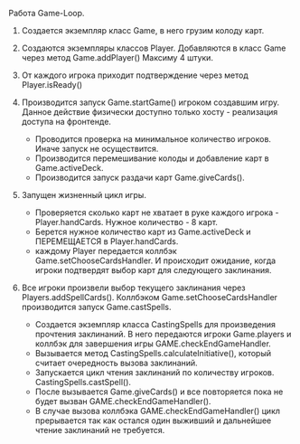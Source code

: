 Работа Game-Loop.

1. Создается экземпляр класс Game, в него грузим колоду карт.

2. Создаются экземпляры классов Player.
   Добавляются в класс Game через метод Game.addPlayer()
   Максиму 4 штуки.
   
3. От каждого игрока приходит подтверждение через метод Player.isReady()

4. Производится запуск Game.startGame() игроком создавшим игру.
Данное действие физически доступно только хосту - реализация доступа на фронтенде.
   - Проводится проверка на минимальное количество игроков. Иначе запуск не осуществится.
   - Производится перемешивание колоды и добавление карт в Game.activeDeck.
   - Производится запуск раздачи карт Game.giveCards().

5. Запущен жизненный цикл игры.
   - Проверяется сколько карт не хватает в руке каждого игрока - Player.handCards. 
    Нужное количество - 8 карт.
   - Берется нужное количество карт из Game.activeDeck и ПЕРЕМЕЩАЕТСЯ в Player.handCards. 
   - каждому Player передается коллбэк Game.setChooseCardsHandler. 
    И происходит ожидание, когда игроки подтвердят выбор карт для следующего заклинания.
    
6. Все игроки произвели выбор текущего заклинания через Players.addSpellCards().
Коллбэком Game.setChooseCardsHandler производится запуск Game.castSpells.
   - Создается экземпляр класса CastingSpells для произведения прочтения заклинаний.
     В него передаются игроки Game.players и коллбэк для завершения игры GAME.checkEndGameHandler.
   - Вызывается метод CastingSpells.calculateInitiative(), 
     который считает очередность вызова заклинаний.
   - Запускается цикл чтения заклинаний по количеству игроков. CastingSpells.castSpell().
   - После вызывается Game.giveCards() и все повторяется пока не будет вызван GAME.checkEndGameHandler().
   - В случае вызова коллбэка GAME.checkEndGameHandler() цикл прерывается 
     так как остался один выживший и дальнейшее чтение заклинаний не требуется.
